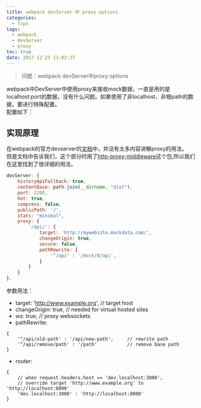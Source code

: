 ```yaml
---
title: webpack devServer 中 proxy options
categories:
  - tips
tags:
  - webpack
  - devServer
  - proxy
toc: true
date: 2017-12-25 11:03:37
---
```

> 问题：webpack devServer中proxy options

webpack中DevServer中使用proxy来接收mock数据，一直是用的是localhost:port的数据，没有什么问题。如果使用了非localhost、非根path的数据，要进行特殊配置。  
配置如下：

<!-- more -->

## 实现原理
在webpack的官方devserver的[文档](https://webpack.js.org/configuration/dev-server/#devserver-proxy)中，并没有太多内容讲解proxy的用法。  
但是文档中告诉我们，这个部分时用了[http-proxy-middleware](https://github.com/chimurai/http-proxy-middleware#options)这个包,所以我们在这里找到了很详细的用法。

```js
devServer: {
    historyApiFallback: true,
    contentBase: path.join(__dirname, "dist"),
    port: 2200,
    hot: true,
    compress: false,
    publicPath: '/',
    stats: "minimal",
    proxy: {
        '/api/': {
            target: 'http://mywebsite.mockdata.com/',
            changeOrigin: true,
            secure: false,
            pathRewrite: {
                '^/api' : '/mock/8/api',
            }
        }
    }
},
```
参数用法：
* target: 'http://www.example.org', // target host
* changeOrigin: true,               // needed for virtual hosted sites
* ws: true,                         // proxy websockets
* pathRewrite:
```
{
    '^/api/old-path' : '/api/new-path',     // rewrite path
    '^/api/remove/path' : '/path'           // remove base path
}
```
* router:
```
{
    // when request.headers.host == 'dev.localhost:3000',
    // override target 'http://www.example.org' to 'http://localhost:8000'
    'dev.localhost:3000' : 'http://localhost:8000'
}
```
